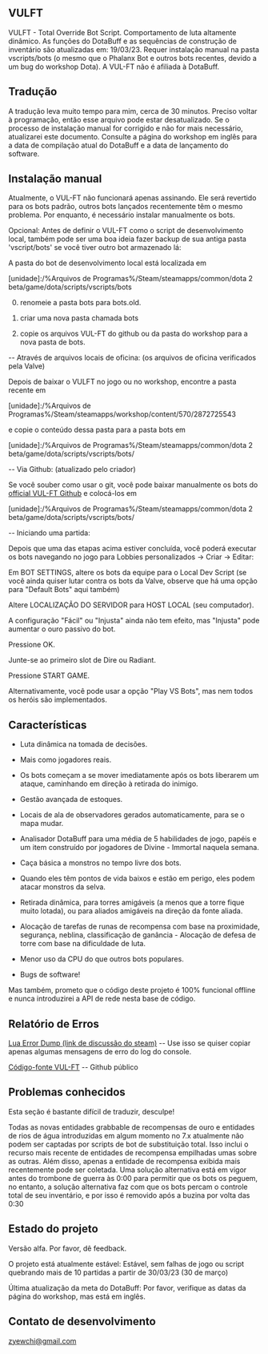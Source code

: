## VULFT


VULFT - Total Override Bot Script. Comportamento de luta altamente dinâmico. As funções do DotaBuff e as sequências de construção de inventário são atualizadas em: 19/03/23. Requer instalação manual na pasta vscripts/bots (o mesmo que o Phalanx Bot e outros bots recentes, devido a um bug do workshop Dota). A VUL-FT não é afiliada à DotaBuff.



##  Tradução 

A tradução leva muito tempo para mim, cerca de 30 minutos. Preciso voltar à programação, então esse arquivo pode estar desatualizado. Se o processo de instalação manual for corrigido e não for mais necessário, atualizarei este documento. Consulte a página do workshop em inglês para a data de compilação atual do DotaBuff e a data de lançamento do software.



##  Instalação manual 

Atualmente, o VUL-FT não funcionará apenas assinando. Ele será revertido para os bots padrão, outros bots lançados recentemente têm o mesmo problema. Por enquanto, é necessário instalar manualmente os bots.



Opcional: Antes de definir o VUL-FT como o script de desenvolvimento local, também pode ser uma boa ideia fazer backup de sua antiga pasta 'vscript/bots' se você tiver outro bot armazenado lá:

A pasta do bot de desenvolvimento local está localizada em

[unidade]:/%Arquivos de Programas%/Steam/steamapps/common/dota 2 beta/game/dota/scripts/vscripts/bots

0) renomeie a pasta bots para bots.old.

1) criar uma nova pasta chamada bots

2) copie os arquivos VUL-FT do github ou da pasta do workshop para a nova pasta de bots.



-- Através de arquivos locais de oficina: (os arquivos de oficina verificados pela Valve)

Depois de baixar o VULFT no jogo ou no workshop, encontre a pasta recente em

[unidade]:/%Arquivos de Programas%/Steam/steamapps/workshop/content/570/2872725543

e copie o conteúdo dessa pasta para a pasta bots em 

[unidade]:/%Arquivos de Programas%/Steam/steamapps/common/dota 2 beta/game/dota/scripts/vscripts/bots/



-- Via Github: (atualizado pelo criador)

Se você souber como usar o git, você pode baixar manualmente os bots do [official VUL-FT Github](https://github.com/yewchi/vulft) e colocá-los em

[unidade]:/%Arquivos de Programas%/Steam/steamapps/common/dota 2 beta/game/dota/scripts/vscripts/bots/



-- Iniciando uma partida:

Depois que uma das etapas acima estiver concluída, você poderá executar os bots navegando no jogo para Lobbies personalizados -> Criar -> Editar:

Em BOT SETTINGS, altere os bots da equipe para o Local Dev Script (se você ainda quiser lutar contra os bots da Valve, observe que há uma opção para "Default Bots" aqui também)

Altere LOCALIZAÇÃO DO SERVIDOR para HOST LOCAL (seu computador).

A configuração "Fácil" ou "Injusta" ainda não tem efeito, mas "Injusta" pode aumentar o ouro passivo do bot.

Pressione OK.

Junte-se ao primeiro slot de Dire ou Radiant.

Pressione START GAME.



Alternativamente, você pode usar a opção "Play VS Bots", mas nem todos os heróis são implementados.



## Características

- Luta dinâmica na tomada de decisões.

- Mais como jogadores reais.

- Os bots começam a se mover imediatamente após os bots liberarem um ataque, caminhando em direção à retirada do inimigo.

- Gestão avançada de estoques.

- Locais de ala de observadores gerados automaticamente, para se o mapa mudar.

- Analisador DotaBuff para uma média de 5 habilidades de jogo, papéis e um item construído por jogadores de Divine - Immortal naquela semana.

- Caça básica a monstros no tempo livre dos bots.

- Quando eles têm pontos de vida baixos e estão em perigo, eles podem atacar monstros da selva.

- Retirada dinâmica, para torres amigáveis (a menos que a torre fique muito lotada), ou para aliados amigáveis na direção da fonte aliada.

- Alocação de tarefas de runas de recompensa com base na proximidade, segurança, neblina, classificação de ganância - Alocação de defesa de torre com base na dificuldade de luta.

- Menor uso da CPU do que outros bots populares.

- Bugs de software!



Mas também, prometo que o código deste projeto é 100% funcional offline e nunca introduzirei a API de rede nesta base de código.



##  Relatório de Erros 

[ Lua Error Dump (link de discussão do steam)](https://steamcommunity.com/workshop/filedetails/discussion/2872725543/3648503910213521285/) -- Use isso se quiser copiar apenas algumas mensagens de erro do log do console.

[ Código-fonte VUL-FT](https://github.com/yewchi/vulft) -- Github público



##  Problemas conhecidos 

Esta seção é bastante difícil de traduzir, desculpe!



Todas as novas entidades grabbable de recompensas de ouro e entidades de rios de água introduzidas em algum momento no 7.x atualmente não podem ser captadas por scripts de bot de substituição total. Isso inclui o recurso mais recente de entidades de recompensa empilhadas umas sobre as outras. Além disso, apenas a entidade de recompensa exibida mais recentemente pode ser coletada. Uma solução alternativa está em vigor antes do trombone de guerra às 0:00 para permitir que os bots os peguem, no entanto, a solução alternativa faz com que os bots percam o controle total de seu inventário, e por isso é removido após a buzina por volta das 0:30



##  Estado do projeto 

Versão alfa. Por favor, dê feedback.

O projeto está atualmente estável: Estável, sem falhas de jogo ou script quebrando mais de 10 partidas a partir de 30/03/23 (30 de março)

Última atualização da meta do DotaBuff: Por favor, verifique as datas da página do workshop, mas está em inglês.



##  Contato de desenvolvimento 

zyewchi@gmail.com

